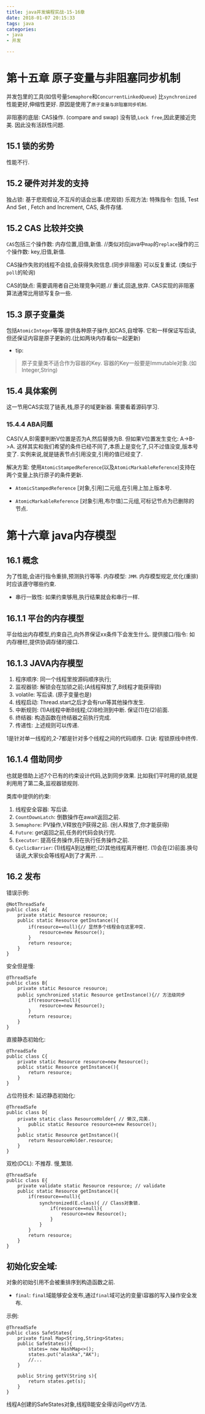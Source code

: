 ```yaml
---
title: java并发编程实战-15-16章
date: 2018-01-07 20:15:33
tags: java
categories:
- java
- 并发

---
```



# 第十五章 原子变量与非阻塞同步机制
并发包里的工具(如信号量`Semaphore`和`ConcurrentLinkedQueue`)
比`synchronized`性能更好,伸缩性更好.
原因是使用了`原子变量与非阻塞同步机制`.

非阻塞的底层: CAS操作. (compare and swap)
没有锁,`Lock free`,因此更接近完美. 
因此没有活跃性问题.

## 15.1 锁的劣势
性能不行.

## 15.2 硬件对并发的支持
独占锁: 基于悲观假设,不互斥的话会出事.(悲观锁)
乐观方法: 特殊指令: 包括, Test And Set , Fetch and Increment, CAS, 条件存储.

## 15.2 CAS 比较并交换
`CAS`包括三个操作数: 内存位置,旧值,新值.
//类似对应java中`map`的`replace`操作的三个操作数: key,旧值,新值.

CAS操作失败的线程不会挂,会获得失败信息.(同步非阻塞)
可以反复重试. (类似于`poll`的轮询)

CAS的缺点:
需要调用者自己处理竞争问题.// 重试,回退,放弃. 
CAS实现的非阻塞算法通常比用锁写复杂一些.

## 15.3 原子变量类
包括`AtomicInteger`等等.提供各种原子操作,如CAS,自增等.
它和一样保证写后读,但还保证内容是原子更新的.(比如两块内存看似一起更新)

- tip:
> 原子变量类不适合作为容器的Key.
容器的Key一般要是Immutable对象.(如Integer,String)

## 15.4 具体案例
这一节用CAS实现了链表,栈,原子的域更新器.
需要看着源码学习.

### 15.4.4 ABA问题
CAS(V,A,B)需要判断V位置是否为A,然后替换为B.
但如果V位置发生变化: A->B->A. 
这样其实和我们希望的条件已经不同了,本质上是变化了,只不过值没变,版本号变了.
实例来说,就是链表节点引用没变,引用的值已经变了.


解决方案:
使用`AtomicStampedReference`(以及`AtomicMarkableReference`)支持在两个变量上执行原子的条件更新. 

- `AtomicStampedReference`
[对象,引用]二元组,在引用上加上版本号. 

- `AtomicMarkableReference`
[对象引用,布尔值]二元组,可标记节点为已删除的节点.


# 第十六章 java内存模型

## 16.1 概念
为了性能,会进行指令重排,预测执行等等.
内存模型: `JMM`.
内存模型规定,优化(重排)时应该遵守哪些约束.

- 串行一致性: 
如果约束够用,执行结果就会和串行一样.

## 16.1.1 平台的内存模型
平台给出内存模型,约束自己,向外界保证xx条件下会发生什么.
提供接口/指令: 如内存栅栏,提供协调存储的接口.


## 16.1.3 JAVA内存模型
1. 程序顺序: 同一个线程里按源码顺序执行;
2. 监视器锁: 解锁会在加锁之前;(A线程释放了,B线程才能获得锁)
3. volatile: 写后读. (原子变量也是)
4. 线程启动: Thread.start之后才会有run等其他操作发生.
5. 中断规则: (1)A线程中断B线程;(2)B检测到中断. 保证(1)在(2)前面. 
6. 终结器:   构造函数在终结器之前执行完成.
7. 传递性:   上述规则可以传递.

1是针对单一线程的,2-7都是针对多个线程之间的代码顺序.
口诀: 程锁原线中终传. 


## 16.1.4 借助同步
也就是借助上述7个已有的约束设计代码,达到同步效果.
比如我们平时用的锁,就是利用用了第二条,监视器锁规则.

类库中提供的约束:
1. 线程安全容器: 写后读. 
2. `CountDownLatch`: 倒数操作在await返回之前.
3. `Semaphore`: PV操作,V释放在P获得之前. (别人释放了,你才能获得)
4. `Future`: get返回之前,任务的代码会执行完.
5. `Executor`: 提高任务操作,将在执行任务操作之前.
6. `CyclicBarrier`: (1)线程A到达栅栏;(2)其他线程离开栅栏. (1)会在(2)前面.换句话说,大家伙会等线程A到了才离开.
... 

## 16.2 发布
错误示例:
```
@NotThreadSafe
public class A{
    private static Resource resource;
    public static Resource getInstance(){
        if(resource==null){// 显然多个线程会在这里冲突.
            resource=new Resource();
        }
        return resource;
    }
}
```
安全但是慢:
```
@ThreadSafe
public class B{
    private static Resource resource;
    public synchronized static Resource getInstance(){// 方法级同步
        if(resource==null){
            resource=new Resource();
        }
        return resource;
    }
}
```
直接静态初始化:
```
@ThreadSafe
public class C{
    private static Resource resource=new Resource();
    public static Resource getInstance(){
        return resource;
    }
}
```
占位符技术: 延迟静态初始化:
```
@ThreadSafe
public class D{ 
    private static class ResourceHolder{ // 懒汉,完美. 
        public static Resource resource=new Resource();
    }
    public static Resource getInstance(){
        return ResourceHolder.resource;
    }
}
```
双检(DCL): 不推荐. 慢,繁琐. 
```
@ThreadSafe
public class E{
    private validate static Resource resource; // validate
    public static Resource getInstance(){
        if(resource==null){
            synchronized(E.class){ // Class对象锁.
                if(resource==null){
                    resource=new Resource();
                }
            }
        }
        return resource;
    }
}

```



## 初始化安全域:
对象的初始引用不会被重排序到构造函数之前.

- `final`:
`final`域能够安全发布,通过`final`域可达的变量\容器的写入操作安全发布.

示例:
```
@ThreadSafe
public class SafeStates{
    private final Map<String,String>States;
    public SafeStates(){
        states= new HashMap<>();
        states.put("alaska","AK");
        //...
    }
    
    public String getV(String s){
        return states.get(s);
    }
}
```
线程A创建的SafeStates对象,线程B能安全得访问getV方法.


